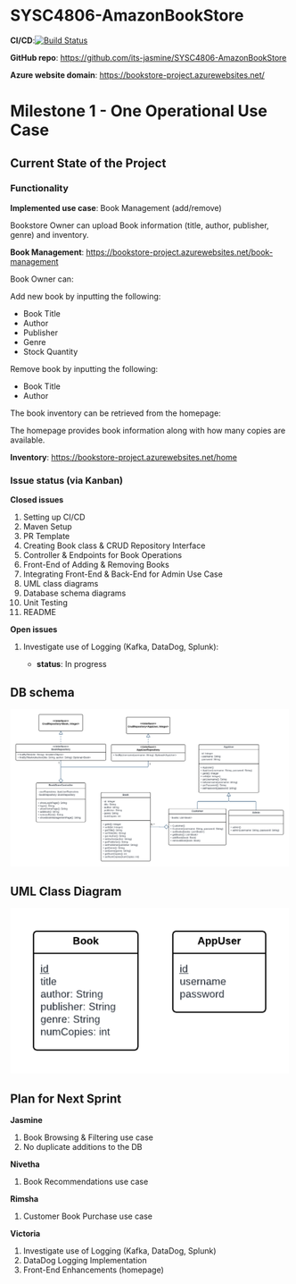 # SYSC4806-AmazonBookStore

**CI/CD**:[![Build Status](https://github.com/its-jasmine/SYSC4806-AmazonBookStore/actions/workflows/maven.yml/badge.svg)](https://github.com/its-jasmine/SYSC4806-AmazonBookStore/actions)

**GitHub repo**: https://github.com/its-jasmine/SYSC4806-AmazonBookStore

**Azure website domain**: https://bookstore-project.azurewebsites.net/

# Milestone 1 - One Operational Use Case

## Current State of the Project

### Functionality
**Implemented use case**: Book Management (add/remove)

Bookstore Owner can upload Book information (title, author, publisher, genre) and inventory.

**Book Management**: https://bookstore-project.azurewebsites.net/book-management

Book Owner can: 

Add new book by inputting the following:
- Book Title
- Author
- Publisher
- Genre
- Stock Quantity

Remove book by inputting the following:
- Book Title
- Author

The book inventory can be retrieved from the homepage:

The homepage provides book information along with how many copies are available.

**Inventory**: https://bookstore-project.azurewebsites.net/home

### Issue status (via Kanban)
**Closed issues**
1. Setting up CI/CD 
2. Maven Setup
3. PR Template
4. Creating Book class & CRUD Repository Interface
5. Controller & Endpoints for Book Operations
6. Front-End of Adding & Removing Books
7. Integrating Front-End & Back-End for Admin Use Case
8. UML class diagrams
9. Database schema diagrams
10. Unit Testing
11. README

**Open issues**
1. Investigate use of Logging (Kafka, DataDog, Splunk): 

   - **status**: In progress


## DB schema
<img src="src/main/resources/diagrams/class-diagram-m1.png" alt="Alt text" width="500">

## UML Class Diagram
<img src="src/main/resources/diagrams/db-schema-m1.png" alt="Alt text" width="500">


## Plan for Next Sprint
**Jasmine**
1. Book Browsing & Filtering use case
2. No duplicate additions to the DB

**Nivetha**
1. Book Recommendations use case

**Rimsha**
1. Customer Book Purchase use case 

**Victoria**
1. Investigate use of Logging (Kafka, DataDog, Splunk)
2. DataDog Logging Implementation
3. Front-End Enhancements (homepage)


